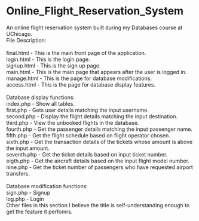 # Online_Flight_Reservation_System
An online flight reservation system built during my Databases course at UChicago.
<br />
File Description:
<br />
<br />
final.html - This is the main front page of the application.
<br />
login.html - This is the login page.
<br />
signup.html - This is the sign up page.
<br />
main.html - This is the main page that appears after the user is logged in.
<br />
manage.html - This is the page for database modifications.
<br />
access.html - This is the page for database display features.
<br />
<br />
Database display functions:
<br />
index.php - Show all tables.
<br />
first.php - Gets user details matching the input username.
<br />
second.php - Display the flight details matching the input destination.
<br />
third.php - View the unbooked flights in the database.
<br />
fourth.php - Get the passenger details matching the input passenger name.
<br />
fifth.php - Get the flight schedule based on flight operator chosen.
<br />
sixth.php - Get the transaction details of the tickets whose amount is above the input amount.
<br />
seventh.php - Get the ticket details based on input ticket number.
<br />
eigth.php - Get the aircraft details based on the input flight model number.
<br />
nine.php -  Get the ticket number of passengers who have requested airport transfers.
<br />
<br />
Database modification functions:
<br />
sign.php - Signup
<br />
log.php - Login
<br />
Other files in this section I believe the title is self-understanding enough to get the feature it perfomrs.


